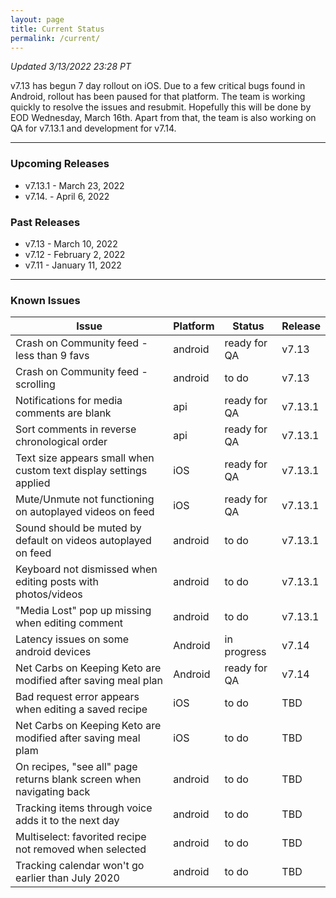 ```yaml
---
layout: page
title: Current Status
permalink: /current/
---
```


_Updated 3/13/2022 23:28 PT_

v7.13 has begun 7 day rollout on iOS. Due to a few critical bugs found in Android, rollout has been paused for that platform. The team is working quickly to resolve the issues and resubmit. Hopefully this will be done by EOD Wednesday, March 16th. Apart from that, the team is also working on QA for v7.13.1 and development for v7.14. 

***

### Upcoming Releases
- v7.13.1 - March 23, 2022
- v7.14.  - April 6, 2022
 
### Past Releases
- v7.13   - March 10, 2022 
- v7.12   - February 2, 2022
- v7.11   - January 11, 2022

***

### Known Issues

|Issue                          |Platform   | Status    | Release           |
| ---                           | ---       | ---       | ---               |
|Crash on Community feed - less than 9 favs|android|ready for QA| v7.13|
|Crash on Community feed - scrolling|android|to do| v7.13|
|Notifications for media comments are blank|api|ready for QA| v7.13.1|
|Sort comments in reverse chronological order|api|ready for QA| v7.13.1|
|Text size appears small when custom text display settings applied|iOS|ready for QA| v7.13.1|
|Mute/Unmute not functioning on autoplayed videos on feed|iOS|ready for QA| v7.13.1|
|Sound should be muted by default on videos autoplayed on feed|android|to do| v7.13.1|
|Keyboard not dismissed when editing posts with photos/videos|android|to do| v7.13.1|
|"Media Lost" pop up missing when editing comment|android|to do| v7.13.1|
|Latency issues on some android devices|Android|in progress| v7.14|
|Net Carbs on Keeping Keto are modified after saving meal plan|Android|ready for QA| v7.14|
|Bad request error appears when editing a saved recipe|iOS|to do| TBD|
|Net Carbs on Keeping Keto are modified after saving meal plam|iOS|to do| TBD|
|On recipes, "see all" page returns blank screen when navigating back |android|to do| TBD|
|Tracking items through voice adds it to the next day |android|to do| TBD|
|Multiselect: favorited recipe not removed when selected |android|to do| TBD|
|Tracking calendar won't go earlier than July 2020 |android|to do| TBD|
